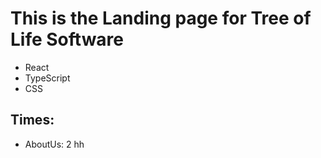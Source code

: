 # This is the Landing page for Tree of Life Software

- React
- TypeScript
- CSS


## Times:

- AboutUs: 2 hh